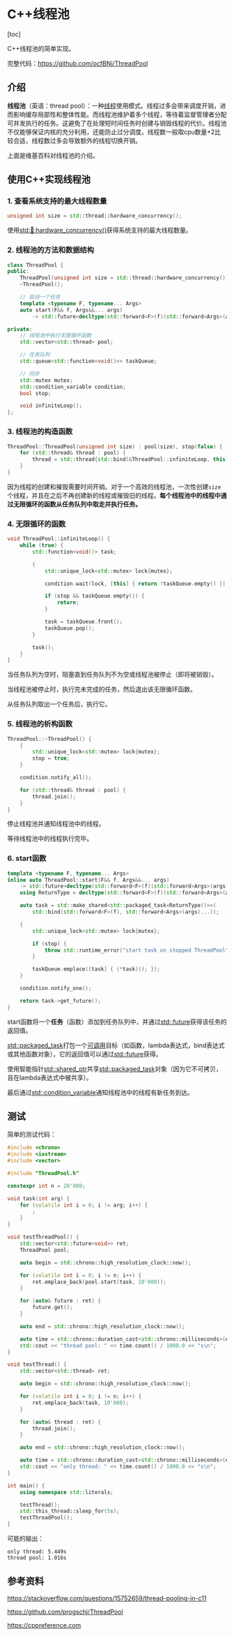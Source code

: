 # C++线程池

[toc]

C++线程池的简单实现。

完整代码：<https://github.com/ocfBNj/ThreadPool>

## 介绍

**线程池**（英语：thread pool）：一种[线程](https://zh.wikipedia.org/wiki/线程)使用模式。线程过多会带来调度开销，进而影响缓存局部性和整体性能。而线程池维护着多个线程，等待着监督管理者分配可并发执行的任务。这避免了在处理短时间任务时创建与销毁线程的代价。线程池不仅能够保证内核的充分利用，还能防止过分调度。线程数一般取cpu数量+2比较合适，线程数过多会导致额外的线程切换开销。

上面是维基百科对线程池的介绍。

## 使用C++实现线程池

### 1. 查看系统支持的最大线程数量

~~~cpp
unsigned int size = std::thread::hardware_concurrency();
~~~

使用[std::thread::hardware_concurrency()](https://en.cppreference.com/w/cpp/thread/thread/hardware_concurrency)获得系统支持的最大线程数量。

### 2. 线程池的方法和数据结构

~~~cpp
class ThreadPool {
public:
    ThreadPool(unsigned int size = std::thread::hardware_concurrency());
    ~ThreadPool();

    // 启动一个任务
    template <typename F, typename... Args>
    auto start(F&& f, Args&&... args)
        -> std::future<decltype(std::forward<F>(f)(std::forward<Args>(args)...))>;

private:
    // 线程池中执行无限循环函数
    std::vector<std::thread> pool;

    // 任务队列
    std::queue<std::function<void()>> taskQueue;

    // 同步
    std::mutex mutex;
    std::condition_variable condition;
    bool stop;

    void infiniteLoop();
};
~~~

### 3. 线程池的构造函数

~~~cpp
ThreadPool::ThreadPool(unsigned int size) : pool(size), stop(false) {
    for (std::thread& thread : pool) {
        thread = std::thread{std::bind(&ThreadPool::infiniteLoop, this)};
    }
}
~~~

因为线程的创建和摧毁需要时间开销。对于一个高效的线程池，一次性创建`size`个线程，并且在之后不再创建新的线程或摧毁旧的线程。**每个线程池中的线程中通过无限循环的函数从任务队列中取走并执行任务。**

### 4. 无限循环的函数

~~~cpp
void ThreadPool::infiniteLoop() {
    while (true) {
        std::function<void()> task;

        {
            std::unique_lock<std::mutex> lock{mutex};

            condition.wait(lock, [this] { return !taskQueue.empty() || stop; });

            if (stop && taskQueue.empty()) {
                return;
            }

            task = taskQueue.front();
            taskQueue.pop();
        }

        task();
    }
}
~~~

当任务队列为空时，阻塞直到任务队列不为空或线程池被停止（即将被销毁）。

当线程池被停止时，执行完未完成的任务，然后退出该无限循环函数。

从任务队列取出一个任务后，执行它。

### 5. 线程池的析构函数

~~~cpp
ThreadPool::~ThreadPool() {
    {
        std::unique_lock<std::mutex> lock{mutex};
        stop = true;
    }

    condition.notify_all();

    for (std::thread& thread : pool) {
        thread.join();
    }
}
~~~

停止线程池并通知线程池中的线程。

等待线程池中的线程执行完毕。

### 6. start函数

~~~cpp
template <typename F, typename... Args>
inline auto ThreadPool::start(F&& f, Args&&... args)
    -> std::future<decltype(std::forward<F>(f)(std::forward<Args>(args)...))> {
    using ReturnType = decltype(std::forward<F>(f)(std::forward<Args>(args)...));

    auto task = std::make_shared<std::packaged_task<ReturnType()>>(
        std::bind(std::forward<F>(f), std::forward<Args>(args)...));

    {
        std::unique_lock<std::mutex> lock{mutex};

        if (stop) {
            throw std::runtime_error("start task on stopped ThreadPool");
        }

        taskQueue.emplace([task] { (*task)(); });
    }

    condition.notify_one();

    return task->get_future();
}
~~~

start函数将一个**任务**（函数）添加到任务队列中，并通过[std::future](https://en.cppreference.com/w/cpp/thread/future)获得该任务的返回值。

[std::packaged_task](https://en.cppreference.com/w/cpp/thread/packaged_task)打包一个[可调用](https://en.cppreference.com/w/cpp/named_req/Callable)目标（如函数，lambda表达式，bind表达式或其他函数对象），它的返回值可以通过[std::future](https://en.cppreference.com/w/cpp/thread/future)获得。

使用智能指针[std::shared_ptr](https://en.cppreference.com/w/cpp/memory/shared_ptr)共享[std::packaged_task](https://en.cppreference.com/w/cpp/thread/packaged_task)对象（因为它不可拷贝，且在lambda表达式中被共享）。

最后通过[std::condition_variable](https://en.cppreference.com/w/cpp/thread/condition_variable)通知线程池中的线程有新任务到达。

## 测试

简单的测试代码：

~~~cpp
#include <chrono>
#include <iostream>
#include <vector>

#include "ThreadPool.h"

constexpr int n = 20'000;

void task(int arg) {
    for (volatile int i = 0; i != arg; i++) {
        ;
    }
}

void testThreadPool() {
    std::vector<std::future<void>> ret;
    ThreadPool pool;

    auto begin = std::chrono::high_resolution_clock::now();

    for (volatile int i = 0; i != n; i++) {
        ret.emplace_back(pool.start(task, 10'000));
    }

    for (auto& future : ret) {
        future.get();
    }

    auto end = std::chrono::high_resolution_clock::now();

    auto time = std::chrono::duration_cast<std::chrono::milliseconds>(end - begin);
    std::cout << "thread pool: " << time.count() / 1000.0 << "s\n";
}

void testThread() {
    std::vector<std::thread> ret;

    auto begin = std::chrono::high_resolution_clock::now();

    for (volatile int i = 0; i != n; i++) {
        ret.emplace_back(task, 10'000);
    }

    for (auto& thread : ret) {
        thread.join();
    }

    auto end = std::chrono::high_resolution_clock::now();

    auto time = std::chrono::duration_cast<std::chrono::milliseconds>(end - begin);
    std::cout << "only thread: " << time.count() / 1000.0 << "s\n";
}

int main() {
    using namespace std::literals;

    testThread();
    std::this_thread::sleep_for(5s);
    testThreadPool();
}
~~~

可能的输出：

~~~text
only thread: 5.449s
thread pool: 1.016s
~~~

## 参考资料

<https://stackoverflow.com/questions/15752659/thread-pooling-in-c11>

<https://github.com/progschj/ThreadPool>

<https://cppreference.com>

